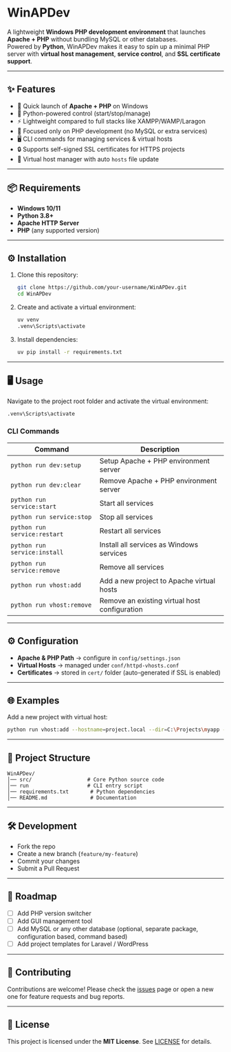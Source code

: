 # WinAPDev

A lightweight **Windows PHP development environment** that launches **Apache + PHP** without bundling MySQL or other databases.  
Powered by **Python**, WinAPDev makes it easy to spin up a minimal PHP server with **virtual host management**, **service control**, and **SSL certificate support**.

---

## ✨ Features

- 🚀 Quick launch of **Apache + PHP** on Windows  
- 🐍 Python-powered control (start/stop/manage)  
- ⚡ Lightweight compared to full stacks like XAMPP/WAMP/Laragon  
- 🎯 Focused only on PHP development (no MySQL or extra services)  
- 🖥️ CLI commands for managing services & virtual hosts  
- 🔒 Supports self-signed SSL certificates for HTTPS projects  
- 📂 Virtual host manager with auto `hosts` file update  

---

## 📦 Requirements

- **Windows 10/11**  
- **Python 3.8+**  
- **Apache HTTP Server**  
- **PHP** (any supported version)  

---

## ⚙️ Installation

1. Clone this repository:
   ```bash
   git clone https://github.com/your-username/WinAPDev.git
   cd WinAPDev
   ```

2. Create and activate a virtual environment:
   ```bash
   uv venv
   .venv\Scripts\activate
   ```

3. Install dependencies:
   ```bash
   uv pip install -r requirements.txt
   ```

---

## 🖥️ Usage

Navigate to the project root folder and activate the virtual environment:

```bash
.venv\Scripts\activate
```

### CLI Commands

| Command                      | Description                                            |
|------------------------------|--------------------------------------------------------|
| `python run dev:setup`       | Setup Apache + PHP environment server                  |
| `python run dev:clear`       | Remove Apache + PHP environment server                 |
| `python run service:start`   | Start all services                                     |
| `python run service:stop`    | Stop all services                                      |
| `python run service:restart` | Restart all services                                   |
| `python run service:install` | Install all services as Windows services               |
| `python run service:remove`  | Remove all services                                    |
| `python run vhost:add`       | Add a new project to Apache virtual hosts              |
| `python run vhost:remove`    | Remove an existing virtual host configuration          |

---

## ⚙️ Configuration

- **Apache & PHP Path** → configure in `config/settings.json`  
- **Virtual Hosts** → managed under `conf/httpd-vhosts.conf`  
- **Certificates** → stored in `cert/` folder (auto-generated if SSL is enabled)  

---

## 🌐 Examples

Add a new project with virtual host:

```bash
python run vhost:add --hostname=project.local --dir=C:\Projects\myapp --port=8080
```

---

## 📂 Project Structure

```
WinAPDev/
│── src/                  # Core Python source code
│── run                   # CLI entry script
│── requirements.txt       # Python dependencies
│── README.md              # Documentation
```

---

## 🛠️ Development

- Fork the repo  
- Create a new branch (`feature/my-feature`)  
- Commit your changes  
- Submit a Pull Request  

---

## 📌 Roadmap

- [ ] Add PHP version switcher  
- [ ] Add GUI management tool  
- [ ] Add MySQL or any other database (optional, separate package, configuration based, command based)  
- [ ] Add project templates for Laravel / WordPress  

---

## 🤝 Contributing

Contributions are welcome! Please check the [issues](../../issues) page or open a new one for feature requests and bug reports.

---

## 📜 License

This project is licensed under the **MIT License**. See [LICENSE](LICENSE) for details.
